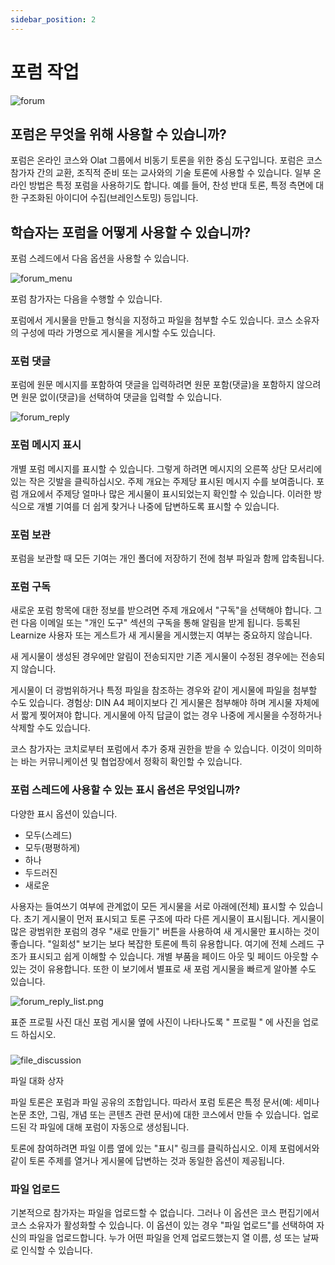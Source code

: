 ```yaml
---
sidebar_position: 2
---
```


# 포럼 작업

![forum](/img/courses/forum.png)

## 포럼은 무엇을 위해 사용할 수 있습니까?

포럼은 온라인 코스와 Olat 그룹에서 비동기 토론을 위한 중심 도구입니다. 포럼은 코스 참가자 간의 교환, 조직적 준비 또는 교사와의 기술 토론에 사용할 수 있습니다. 일부 온라인 방법은 특정 포럼을 사용하기도 합니다. 예를 들어, 찬성 반대 토론, 특정 측면에 대한 구조화된 아이디어 수집(브레인스토밍) 등입니다.

## 학습자는 포럼을 어떻게 사용할 수 있습니까?

포럼 스레드에서 다음 옵션을 사용할 수 있습니다.

![forum_menu](/img/courses/forum_menu.png)

포럼 참가자는 다음을 수행할 수 있습니다.


포럼에서 게시물을 만들고 형식을 지정하고 파일을 첨부할 수도 있습니다. 코스 소유자의 구성에 따라 가명으로 게시물을 게시할 수도 있습니다.


### 포럼 댓글

포럼에 원문 메시지를 포함하여 댓글을 입력하려면 원문 포함(댓글)을 포함하지 않으려면 원문 없이(댓글)을 선택하여 댓글을 입력할 수 있습니다. 

![forum_reply](/img/courses/forum_reply.png)

### **포럼 메시지 표시**

개별 포럼 메시지를 표시할 수 있습니다. 그렇게 하려면 메시지의 오른쪽 상단 모서리에 있는 작은 깃발을 클릭하십시오. 주제 개요는 주제당 표시된 메시지 수를 보여줍니다. 포럼 개요에서 주제당 얼마나 많은 게시물이 표시되었는지 확인할 수 있습니다. 이러한 방식으로 개별 기여를 더 쉽게 찾거나 나중에 답변하도록 표시할 수 있습니다.


### 포럼 보관

포럼을 보관할 때 모든 기여는 개인 폴더에 저장하기 전에 첨부 파일과 함께 압축됩니다.

### 포럼 구독

새로운 포럼 항목에 대한 정보를 받으려면 주제 개요에서 "구독"을 선택해야 합니다. 그런 다음 이메일 또는 "개인 도구" 섹션의 구독을 통해 알림을 받게 됩니다. 등록된 Learnize 사용자 또는 게스트가 새 게시물을 게시했는지 여부는 중요하지 않습니다.

새 게시물이 생성된 경우에만 알림이 전송되지만 기존 게시물이 수정된 경우에는 전송되지 않습니다.

게시물이 더 광범위하거나 특정 파일을 참조하는 경우와 같이 게시물에 파일을 첨부할 수도 있습니다. 경험상: DIN A4 페이지보다 긴 게시물은 첨부해야 하며 게시물 자체에서 짧게 찢어져야 합니다. 게시물에 아직 답글이 없는 경우 나중에 게시물을 수정하거나 삭제할 수도 있습니다.

코스 참가자는 코치로부터 포럼에서 추가 중재 권한을 받을 수 있습니다. 이것이 의미하는 바는 커뮤니케이션 및 협업장에서 정확히 확인할 수 있습니다.

### 포럼 스레드에 사용할 수 있는 표시 옵션은 무엇입니까?

다양한 표시 옵션이 있습니다.

- 모두(스레드)
- 모두(평평하게)
- 하나
- 두드러진
- 새로운

사용자는 들여쓰기 여부에 관계없이 모든 게시물을 서로 아래에(전체) 표시할 수 있습니다. 초기 게시물이 먼저 표시되고 토론 구조에 따라 다른 게시물이 표시됩니다. 게시물이 많은 광범위한 포럼의 경우 "새로 만들기" 버튼을 사용하여 새 게시물만 표시하는 것이 좋습니다. "일회성" 보기는 보다 복잡한 토론에 특히 유용합니다. 여기에 전체 스레드 구조가 표시되고 쉽게 이해할 수 있습니다. 개별 부품을 페이드 아웃 및 페이드 아웃할 수 있는 것이 유용합니다. 또한 이 보기에서 별표로 새 포럼 게시물을 빠르게 알아볼 수도 있습니다.

![forum_reply_list.png](/img/courses/forum_reply_list.png)

표준 프로필 사진 대신 포럼 게시물 옆에 사진이 나타나도록 " 프로필 " 에 사진을 업로드 하십시오.

### 

![file_discussion](/img/courses/file_discussion.png)

파일 대화 상자

파일 토론은 포럼과 파일 공유의 조합입니다. 따라서 포럼 토론은 특정 문서(예: 세미나 논문 초안, 그림, 개념 또는 콘텐츠 관련 문서)에 대한 코스에서 만들 수 있습니다. 업로드된 각 파일에 대해 포럼이 자동으로 생성됩니다.

토론에 참여하려면 파일 이름 옆에 있는 "표시" 링크를 클릭하십시오. 이제 포럼에서와 같이 토론 주제를 열거나 게시물에 답변하는 것과 동일한 옵션이 제공됩니다.

### **파일 업로드**

기본적으로 참가자는 파일을 업로드할 수 없습니다. 그러나 이 옵션은 코스 편집기에서 코스 소유자가 활성화할 수 있습니다. 이 옵션이 있는 경우 "파일 업로드"를 선택하여 자신의 파일을 업로드합니다. 누가 어떤 파일을 언제 업로드했는지 열 이름, 성 또는 날짜로 인식할 수 있습니다.